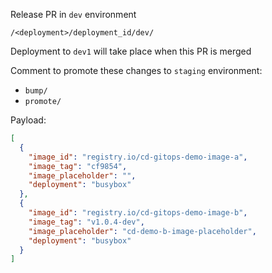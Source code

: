 Release PR in `dev` environment

`/<deployment>/deployment_id/dev/`

Deployment to `dev1` will take place when this PR is merged 

Comment to promote these changes to `staging` environment:
- `bump/`
- `promote/`

Payload:

```json
[
  {
    "image_id": "registry.io/cd-gitops-demo-image-a",
    "image_tag": "cf9854",
    "image_placeholder": "",
    "deployment": "busybox"
  },
  {
    "image_id": "registry.io/cd-gitops-demo-image-b",
    "image_tag": "v1.0.4-dev",
    "image_placeholder": "cd-demo-b-image-placeholder",
    "deployment": "busybox"
  }
]
```
